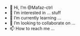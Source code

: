 - 👋 Hi, I’m @Mafaz-ctrl
- 👀 I’m interested in ... stuff
- 🌱 I’m currently learning ...
- 💞️ I’m looking to collaborate on ...
- 📫 How to reach me ...

<!---
Mafaz-ctrl/Mafaz-ctrl is a ✨ special ✨ repository because its `README.md` (this file) appears on your GitHub profile.
You can click the Preview link to take a look at your changes.
--->
